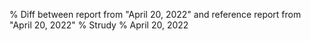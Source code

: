 % Diff between report from "April 20, 2022" and reference report from "April 20, 2022"
% Strudy
% April 20, 2022


